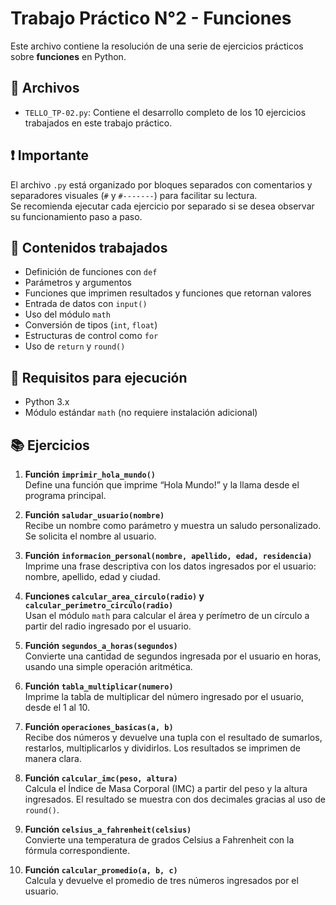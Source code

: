 # Trabajo Práctico N°2 - Funciones

Este archivo contiene la resolución de una serie de ejercicios prácticos sobre **funciones** en Python.

## 📂 Archivos

- `TELLO_TP-02.py`: Contiene el desarrollo completo de los 10 ejercicios trabajados en este trabajo práctico.

## ❗ Importante

El archivo `.py` está organizado por bloques separados con comentarios y separadores visuales (`#` y `#-------`) para facilitar su lectura.  
Se recomienda ejecutar cada ejercicio por separado si se desea observar su funcionamiento paso a paso.

## 🧠 Contenidos trabajados

- Definición de funciones con `def`
- Parámetros y argumentos
- Funciones que imprimen resultados y funciones que retornan valores
- Entrada de datos con `input()`
- Uso del módulo `math`
- Conversión de tipos (`int`, `float`)
- Estructuras de control como `for`
- Uso de `return` y `round()`

## 🧪 Requisitos para ejecución

- Python 3.x
- Módulo estándar `math` (no requiere instalación adicional)

## 📚 Ejercicios

1. **Función `imprimir_hola_mundo()`**  
   Define una función que imprime “Hola Mundo!” y la llama desde el programa principal.

2. **Función `saludar_usuario(nombre)`**  
   Recibe un nombre como parámetro y muestra un saludo personalizado. Se solicita el nombre al usuario.

3. **Función `informacion_personal(nombre, apellido, edad, residencia)`**  
   Imprime una frase descriptiva con los datos ingresados por el usuario: nombre, apellido, edad y ciudad.

4. **Funciones `calcular_area_circulo(radio)` y `calcular_perimetro_circulo(radio)`**  
   Usan el módulo `math` para calcular el área y perímetro de un círculo a partir del radio ingresado por el usuario.

5. **Función `segundos_a_horas(segundos)`**  
   Convierte una cantidad de segundos ingresada por el usuario en horas, usando una simple operación aritmética.

6. **Función `tabla_multiplicar(numero)`**  
   Imprime la tabla de multiplicar del número ingresado por el usuario, desde el 1 al 10.

7. **Función `operaciones_basicas(a, b)`**  
   Recibe dos números y devuelve una tupla con el resultado de sumarlos, restarlos, multiplicarlos y dividirlos. Los resultados se imprimen de manera clara.

8. **Función `calcular_imc(peso, altura)`**  
   Calcula el Índice de Masa Corporal (IMC) a partir del peso y la altura ingresados. El resultado se muestra con dos decimales gracias al uso de `round()`.

9. **Función `celsius_a_fahrenheit(celsius)`**  
   Convierte una temperatura de grados Celsius a Fahrenheit con la fórmula correspondiente.

10. **Función `calcular_promedio(a, b, c)`**  
    Calcula y devuelve el promedio de tres números ingresados por el usuario.
